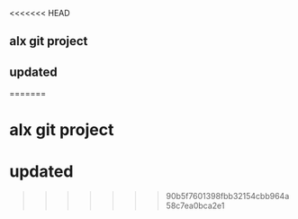 <<<<<<< HEAD
## alx git project
## updated

=======
 # alx git project 
 # updated
>>>>>>> 90b5f7601398fbb32154cbb964a58c7ea0bca2e1
